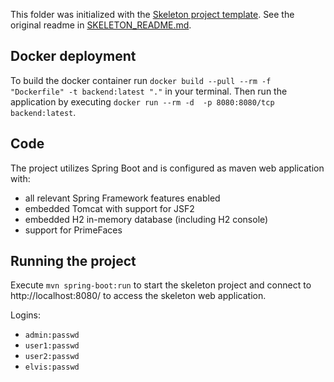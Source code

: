 This folder was initialized with the [Skeleton project template](https://git.uibk.ac.at/informatik/qe/skeleton).
See the original readme in [SKELETON_README.md](SKELETON_README.md).

## Docker deployment
To build the docker container run `docker build --pull --rm -f "Dockerfile" -t backend:latest "."` in your terminal. Then run the application by executing `docker run --rm -d  -p 8080:8080/tcp backend:latest`.

## Code
The project utilizes Spring Boot and is configured as maven web application with:
- all relevant Spring Framework features enabled
- embedded Tomcat with support for JSF2
- embedded H2 in-memory database (including H2 console)
- support for PrimeFaces

## Running the project
 Execute  `mvn spring-boot:run` to start the skeleton project
 and connect to http://localhost:8080/ to access the skeleton
 web application. 
 
Logins: 
  - `admin:passwd`
  - `user1:passwd`
  - `user2:passwd`
  - `elvis:passwd`
